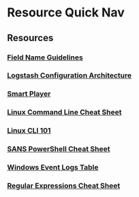 # Resource Quick Nav

## Resources

### [Field Name Guidelines](FieldNameGuidelines.md)

### [Logstash Configuration Architecture](LogStashConfigArch.md)

### [Smart Player](SmartPlayer.md)

### [Linux Command Line Cheat Sheet](LinuxCLI.md)

### [Linux CLI 101](LinuxCLI101.md)

### [SANS PowerShell Cheat Sheet](PowerShell.md)

### [Windows Event Logs Table](WindowsEventLogsTable.md)

### [Regular Expressions Cheat Sheet](regular-expressions-cheat-sheet-v1.pdf)